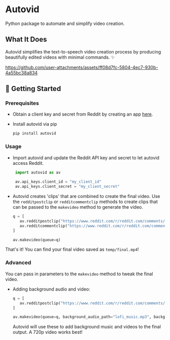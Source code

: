 # Autovid
Python package to automate and simplify video creation.

## What It Does
Autovid simplifies the text-to-speech video creation process by producing beautifully edited videos with minimal commands. :sparkles:

https://github.com/user-attachments/assets/ff08d7fc-5804-4ec7-930b-4a55bc38a834

## :rocket: Getting Started

### Prerequisites
- Obtain a client key and secret from Reddit by creating an app [here](https://old.reddit.com/prefs/apps/).
- Install autovid via pip
   
   ```sh
   pip install autovid
   ```

### Usage
- Import autovid and update the Reddit API key and secret to let autovid access Reddit.
  ```py
   import autovid as av
   
   av.api_keys.client_id = "my_client_id"
   av.api_keys.client_secret = "my_client_secret"
   ```

- Autovid creates 'clips' that are combined to create the final video. Use the ```redditpostclip``` or ```redditcommentclip``` methods to create clips that can be passed to the ```makevideo``` method to generate the video.
   ```py
   q = [
      av.redditpostclip("https://www.reddit.com/r/reddit.com/comments/87/the_downing_street_memo/"),
      av.redditcommentclip("https://www.reddit.com/r/reddit.com/comments/87/comment/c16lbx4"),
   ]
   
   av.makevideo(queue=q)
   ```

That's it! You can find your final video saved as ```temp/final.mp4```!

### Advanced
You can pass in parameters to the ```makevideo``` method to tweak the final video.
- Adding background audio and video:
  
   ```py
   q = [
      av.redditpostclip("https://www.reddit.com/r/reddit.com/comments/87/the_downing_street_memo/"),
   ]
   
   av.makevideo(queue=q, background_audio_path="lofi_music.mp3", background_video_path="minecraft.mp4")
   ```
   Autovid will use these to add background music and videos to the final output. A 720p video works best!
